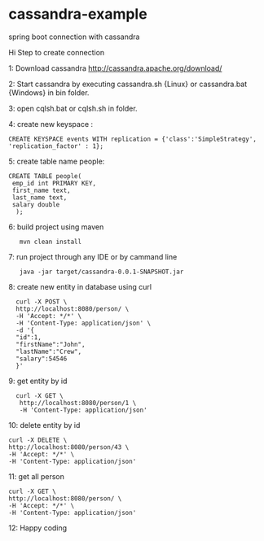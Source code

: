 # cassandra-example
spring boot connection with cassandra

Hi 
Step to create connection

1: Download cassandra http://cassandra.apache.org/download/

2: Start cassandra by executing cassandra.sh {Linux} or cassandra.bat {Windows} in bin folder.

3: open cqlsh.bat or cqlsh.sh in folder.

4: create new keyspace :

    CREATE KEYSPACE events WITH replication = {'class':'SimpleStrategy', 'replication_factor' : 1};

5: create table name people:

    CREATE TABLE people(
     emp_id int PRIMARY KEY,
     first_name text,
     last_name text,
     salary double
      );
   
6: build project using maven 
       
       mvn clean install
       
7: run project through any IDE or by cammand line 

       java -jar target/cassandra-0.0.1-SNAPSHOT.jar

8: create new entity in database using curl
  
      curl -X POST \
      http://localhost:8080/person/ \
      -H 'Accept: */*' \
      -H 'Content-Type: application/json' \
      -d '{
      "id":1,
      "firstName":"John",
      "lastName":"Crew",
      "salary":54546
      }'
 
 9: get entity by id
 
      curl -X GET \
       http://localhost:8080/person/1 \
       -H 'Content-Type: application/json' 
 
 10: delete entity by id
 
    curl -X DELETE \
    http://localhost:8080/person/43 \
    -H 'Accept: */*' \
    -H 'Content-Type: application/json'
 
 11: get all person
 
    curl -X GET \
    http://localhost:8080/person/ \
    -H 'Accept: */*' \
    -H 'Content-Type: application/json' 
 
 12: Happy coding

